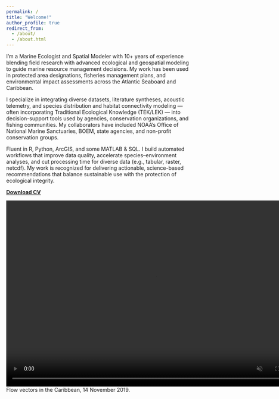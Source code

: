 ```yaml
---
permalink: /
title: "Welcome!"
author_profile: true
redirect_from: 
  - /about/
  - /about.html
---
```


I’m a Marine Ecologist and Spatial Modeler with 10+ years of experience blending field research with advanced ecological and geospatial modeling to guide marine resource management decisions. My work has been used in protected area designations, fisheries management plans, and environmental impact assessments across the Atlantic Seaboard and Caribbean.

I specialize in integrating diverse datasets, literature syntheses, acoustic telemetry, and species distribution and habitat connectivity modeling — often incorporating Traditional Ecological Knowledge (TEK/LEK) — into decision-support tools used by agencies, conservation organizations, and fishing communities. My collaborators have included NOAA’s Office of National Marine Sanctuaries, BOEM, state agencies, and non-profit conservation groups.

Fluent in R, Python, ArcGIS, and some MATLAB & SQL. I build automated workflows that improve data quality, accelerate species–environment analyses, and cut processing time for diverse data (e.g., tabular, raster, netcdf). My work is recognized for delivering actionable, science-based recommendations that balance sustainable use with the protection of ecological integrity.

[<b>Download CV</b>](http://smlombardo.github.io/files/Lombardo_CV_20250812.pdf)

<video controls="" width="800" height="500" muted="" loop="" autoplay="">
<source src="https://github.com/smlombardo/smlombardo.github.io/assets/163476157/4ec59050-5673-4938-a0e0-65ced7d5e520">
</video>
Flow vectors in the Caribbean, 14 November 2019.
